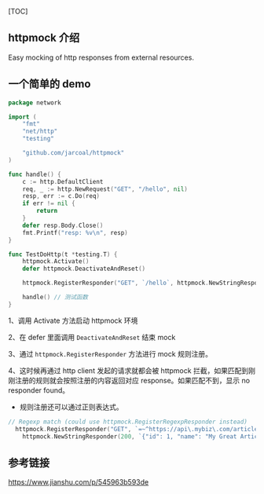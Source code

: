 [TOC]

## httpmock 介绍

Easy mocking of http responses from external resources.

## 一个简单的 demo

```go
package network

import (
	"fmt"
	"net/http"
	"testing"

	"github.com/jarcoal/httpmock"
)

func handle() {
	c := http.DefaultClient
	req, _ := http.NewRequest("GET", "/hello", nil)
	resp, err := c.Do(req)
	if err != nil {
		return
	}
	defer resp.Body.Close()
	fmt.Printf("resp: %v\n", resp)
}

func TestDoHttp(t *testing.T) {
	httpmock.Activate()
	defer httpmock.DeactivateAndReset()

	httpmock.RegisterResponder("GET", `/hello`, httpmock.NewStringResponder(200, string("hello world")))

	handle() // 测试函数
}

```

1、调用 Activate 方法启动 httpmock 环境

2、在 defer 里面调用 `DeactivateAndReset` 结束 mock

3、通过 `httpmock.RegisterResponder` 方法进行 mock 规则注册。

4、这时候再通过 http client 发起的请求就都会被 httpmock 拦截，如果匹配到刚刚注册的规则就会按照注册的内容返回对应 response。如果匹配不到，显示 no responder found。

- 规则注册还可以通过正则表达式。

```go
// Regexp match (could use httpmock.RegisterRegexpResponder instead)
  httpmock.RegisterResponder("GET", `=~^https://api\.mybiz\.com/articles/id/\d+\z`,
    httpmock.NewStringResponder(200, `{"id": 1, "name": "My Great Article"}`))
```

## 参考链接

https://www.jianshu.com/p/545963b593de